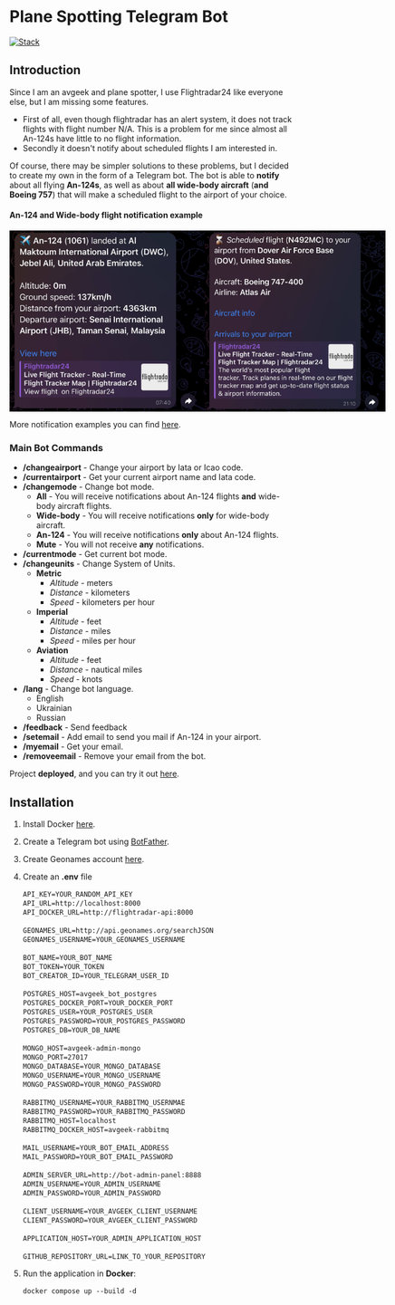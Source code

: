 # Plane Spotting Telegram Bot

[![Stack](https://skillicons.dev/icons?i=java,spring,maven,gradle,postgres,python,fastapi,rabbitmq,mongo,docker&perline=10&theme=dark)](https://skillicons.dev)

## Introduction

Since I am an avgeek and plane spotter, I use Flightradar24 like everyone else, but I am missing some features.

- First of all, even though flightradar has an alert system, it does not track flights with flight number N/A. This is a problem for me since almost all An-124s have little to no flight information.
- Secondly it doesn't notify about scheduled flights I am interested in.

Of course, there may be simpler solutions to these problems, but I decided to create my own in the form of a Telegram bot.
The bot is able to **notify** about all flying **An-124s**, as well as about **all wide-body aircraft** (**and Boeing 757**) that will make a scheduled flight to the airport of your choice.

#### An-124 and Wide-body flight notification example
<div style="display: flex; justify-content: space-between;">
    <img src="telegram-bot/src/main/resources/images/An-124-landed-example.jpg" alt="An-124 notification example" style="height: 320px">
    <img src="telegram-bot/src/main/resources/images/Scheduled-wide-body-flight-example.jpg" alt="Wide-body flight notification example" style="height: 320px">
</div>

More notification examples you can find [here](./telegram-bot/src/main/resources/images).

### Main Bot Commands
- **/changeairport** - Change your airport by Iata or Icao code.
- **/currentairport** - Get your current airport name and Iata code. 
- **/changemode** - Change bot mode.
    + **All** - You will receive notifications about An-124 flights **and** wide-body aircraft flights.
    + **Wide-body** - You will receive notifications **only** for wide-body aircraft.
    + **An-124** - You will receive notifications **only** about An-124 flights.
    + **Mute** - You will not receive **any** notifications.
- **/currentmode** - Get current bot mode.
- **/changeunits** - Change System of Units.
    + **Metric**
        + _Altitude_ - meters
        + _Distance_ - kilometers
        + _Speed_ - kilometers per hour
    + **Imperial**
        + _Altitude_ - feet
        + _Distance_ - miles
        + _Speed_ - miles per hour
    + **Aviation**
        + _Altitude_ - feet
        + _Distance_ - nautical miles
        + _Speed_ - knots
- **/lang** - Change bot language.
    + English
    + Ukrainian
    + Russian
- **/feedback** - Send feedback
- **/setemail** - Add email to send you mail if An-124 in your airport.
- **/myemail** - Get your email.
- **/removeemail** - Remove your email from the bot.

Project **deployed**, and you can try it out [here](https://t.me/Avgeek_ViLsonCake_Bot).

## Installation

1. Install Docker [here](https://docs.docker.com/engine/install/).
2. Create a Telegram bot using [BotFather](https://t.me/BotFather).
3. Create Geonames account [here](https://www.geonames.org/export/web-services.html).

4. Create an **.env** file
    ```dotenv
    API_KEY=YOUR_RANDOM_API_KEY
    API_URL=http://localhost:8000
    API_DOCKER_URL=http://flightradar-api:8000

    GEONAMES_URL=http://api.geonames.org/searchJSON
    GEONAMES_USERNAME=YOUR_GEONAMES_USERNAME

    BOT_NAME=YOUR_BOT_NAME
    BOT_TOKEN=YOUR_TOKEN
    BOT_CREATOR_ID=YOUR_TELEGRAM_USER_ID

    POSTGRES_HOST=avgeek_bot_postgres
    POSTGRES_DOCKER_PORT=YOUR_DOCKER_PORT
    POSTGRES_USER=YOUR_POSTGRES_USER
    POSTGRES_PASSWORD=YOUR_POSTGRES_PASSWORD
    POSTGRES_DB=YOUR_DB_NAME

    MONGO_HOST=avgeek-admin-mongo
    MONGO_PORT=27017
    MONGO_DATABASE=YOUR_MONGO_DATABASE
    MONGO_USERNAME=YOUR_MONGO_USERNAME
    MONGO_PASSWORD=YOUR_MONGO_PASSWORD

    RABBITMQ_USERNAME=YOUR_RABBITMQ_USERNMAE
    RABBITMQ_PASSWORD=YOUR_RABBITMQ_PASSWORD
    RABBITMQ_HOST=localhost
    RABBITMQ_DOCKER_HOST=avgeek-rabbitmq

    MAIL_USERNAME=YOUR_BOT_EMAIL_ADDRESS
    MAIL_PASSWORD=YOUR_BOT_EMAIL_PASSWORD

    ADMIN_SERVER_URL=http://bot-admin-panel:8888
    ADMIN_USERNAME=YOUR_ADMIN_USERNAME
    ADMIN_PASSWORD=YOUR_ADMIN_PASSWORD

    CLIENT_USERNAME=YOUR_AVGEEK_CLIENT_USERNAME
    CLIENT_PASSWORD=YOUR_AVGEEK_CLIENT_PASSWORD

    APPLICATION_HOST=YOUR_ADMIN_APPLICATION_HOST

    GITHUB_REPOSITORY_URL=LINK_TO_YOUR_REPOSITORY
    ```

5. Run the application in **Docker**:
    ```
    docker compose up --build -d
    ```
